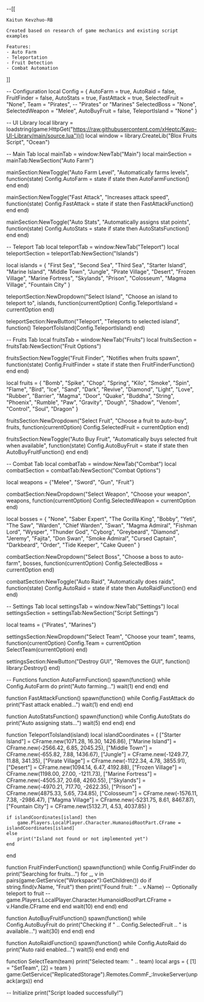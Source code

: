 --[[

    Kaitun Kevzhuo-RB

    Created based on research of game mechanics and existing script examples

    Features:
    - Auto Farm
    - Teleportation
    - Fruit Detection
    - Combat Automation

]]

-- Configuration
local Config = {
    AutoFarm = true,
    AutoRaid = false,
    FruitFinder = false,
    AutoStats = true,
    FastAttack = true,
    SelectedFruit = "None",
    Team = "Pirates", -- "Pirates" or "Marines"
    SelectedBoss = "None",
    SelectedWeapon = "Melee",
    AutoBuyFruit = false,
    TeleportIsland = "None"
}

-- UI Library
local library = loadstring(game:HttpGet("https://raw.githubusercontent.com/xHeptc/Kavo-UI-Library/main/source.lua"))()
local window = library.CreateLib("Blox Fruits Script", "Ocean")

-- Main Tab
local mainTab = window:NewTab("Main")
local mainSection = mainTab:NewSection("Auto Farm")

mainSection:NewToggle("Auto Farm Level", "Automatically farms levels", function(state)
    Config.AutoFarm = state
    if state then
        AutoFarmFunction()
    end
end)

mainSection:NewToggle("Fast Attack", "Increases attack speed", function(state)
    Config.FastAttack = state
    if state then
        FastAttackFunction()
    end
end)

mainSection:NewToggle("Auto Stats", "Automatically assigns stat points", function(state)
    Config.AutoStats = state
    if state then
        AutoStatsFunction()
    end
end)

-- Teleport Tab
local teleportTab = window:NewTab("Teleport")
local teleportSection = teleportTab:NewSection("Islands")

local islands = {
    "First Sea", "Second Sea", "Third Sea", "Starter Island", "Marine Island",
    "Middle Town", "Jungle", "Pirate Village", "Desert", "Frozen Village",
    "Marine Fortress", "Skylands", "Prison", "Colosseum", "Magma Village", "Fountain City"
}

teleportSection:NewDropdown("Select Island", "Choose an island to teleport to", islands, function(currentOption)
    Config.TeleportIsland = currentOption
end)

teleportSection:NewButton("Teleport", "Teleports to selected island", function()
    TeleportToIsland(Config.TeleportIsland)
end)

-- Fruits Tab
local fruitsTab = window:NewTab("Fruits")
local fruitsSection = fruitsTab:NewSection("Fruit Options")

fruitsSection:NewToggle("Fruit Finder", "Notifies when fruits spawn", function(state)
    Config.FruitFinder = state
    if state then
        FruitFinderFunction()
    end
end)

local fruits = {
    "Bomb", "Spike", "Chop", "Spring", "Kilo", "Smoke", "Spin", "Flame", "Bird", "Ice", "Sand",
    "Dark", "Revive", "Diamond", "Light", "Love", "Rubber", "Barrier", "Magma", "Door", "Quake",
    "Buddha", "String", "Phoenix", "Rumble", "Paw", "Gravity", "Dough", "Shadow", "Venom", "Control",
    "Soul", "Dragon"
}

fruitsSection:NewDropdown("Select Fruit", "Choose a fruit to auto-buy", fruits, function(currentOption)
    Config.SelectedFruit = currentOption
end)

fruitsSection:NewToggle("Auto Buy Fruit", "Automatically buys selected fruit when available", function(state)
    Config.AutoBuyFruit = state
    if state then
        AutoBuyFruitFunction()
    end
end)

-- Combat Tab
local combatTab = window:NewTab("Combat")
local combatSection = combatTab:NewSection("Combat Options")

local weapons = {"Melee", "Sword", "Gun", "Fruit"}

combatSection:NewDropdown("Select Weapon", "Choose your weapon", weapons, function(currentOption)
    Config.SelectedWeapon = currentOption
end)

local bosses = {
    "None", "Saber Expert", "The Gorilla King", "Bobby", "Yeti", "The Saw", "Warden", "Chief Warden",
    "Swan", "Magma Admiral", "Fishman Lord", "Wysper", "Thunder God", "Cyborg", "Greybeard",
    "Diamond", "Jeremy", "Fajita", "Don Swan", "Smoke Admiral", "Cursed Captain", "Darkbeard",
    "Order", "Tide Keeper", "Cake Queen"
}

combatSection:NewDropdown("Select Boss", "Choose a boss to auto-farm", bosses, function(currentOption)
    Config.SelectedBoss = currentOption
end)

combatSection:NewToggle("Auto Raid", "Automatically does raids", function(state)
    Config.AutoRaid = state
    if state then
        AutoRaidFunction()
    end
end)

-- Settings Tab
local settingsTab = window:NewTab("Settings")
local settingsSection = settingsTab:NewSection("Script Settings")

local teams = {"Pirates", "Marines"}

settingsSection:NewDropdown("Select Team", "Choose your team", teams, function(currentOption)
    Config.Team = currentOption
    SelectTeam(currentOption)
end)

settingsSection:NewButton("Destroy GUI", "Removes the GUI", function()
    library:Destroy()
end)

-- Functions
function AutoFarmFunction()
    spawn(function()
        while Config.AutoFarm do
            print("Auto farming...")
            wait(1)
        end
    end)
end

function FastAttackFunction()
    spawn(function()
        while Config.FastAttack do
            print("Fast attack enabled...")
            wait(1)
        end
    end)
end

function AutoStatsFunction()
    spawn(function()
        while Config.AutoStats do
            print("Auto assigning stats...")
            wait(5)
        end
    end)
end

function TeleportToIsland(island)
    local islandCoordinates = {
        ["Starter Island"] = CFrame.new(1071.28, 16.30, 1426.86),
        ["Marine Island"] = CFrame.new(-2566.42, 6.85, 2045.25),
        ["Middle Town"] = CFrame.new(-655.82, 7.88, 1436.67),
        ["Jungle"] = CFrame.new(-1249.77, 11.88, 341.35),
        ["Pirate Village"] = CFrame.new(-1122.34, 4.78, 3855.91),
        ["Desert"] = CFrame.new(1094.14, 6.47, 4192.88),
        ["Frozen Village"] = CFrame.new(1198.00, 27.00, -1211.73),
        ["Marine Fortress"] = CFrame.new(-4505.37, 20.68, 4260.55),
        ["Skylands"] = CFrame.new(-4970.21, 717.70, -2622.35),
        ["Prison"] = CFrame.new(4875.33, 5.65, 734.85),
        ["Colosseum"] = CFrame.new(-1576.11, 7.38, -2986.47),
        ["Magma Village"] = CFrame.new(-5231.75, 8.61, 8467.87),
        ["Fountain City"] = CFrame.new(5132.71, 4.53, 4037.85)
    }

    if islandCoordinates[island] then
        game.Players.LocalPlayer.Character.HumanoidRootPart.CFrame = islandCoordinates[island]
    else
        print("Island not found or not implemented yet")
    end
end

function FruitFinderFunction()
    spawn(function()
        while Config.FruitFinder do
            print("Searching for fruits...")
            for _, v in pairs(game:GetService("Workspace"):GetChildren()) do
                if string.find(v.Name, "Fruit") then
                    print("Found fruit: " .. v.Name)
                    -- Optionally teleport to fruit
                    -- game.Players.LocalPlayer.Character.HumanoidRootPart.CFrame = v.Handle.CFrame
                end
            end
            wait(10)
        end
    end)
end

function AutoBuyFruitFunction()
    spawn(function()
        while Config.AutoBuyFruit do
            print("Checking if " .. Config.SelectedFruit .. " is available...")
            wait(30)
        end
    end)
end

function AutoRaidFunction()
    spawn(function()
        while Config.AutoRaid do
            print("Auto raid enabled...")
            wait(5)
        end
    end)
end

function SelectTeam(team)
    print("Selected team: " .. team)
    local args = {
        [1] = "SetTeam",
        [2] = team
    }
    game:GetService("ReplicatedStorage").Remotes.CommF_:InvokeServer(unpack(args))
end

-- Initialize
print("Script loaded successfully!")
